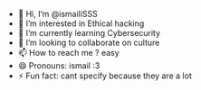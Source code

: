 - 👋 Hi, I’m @ismailiSSS
- 👀 I’m interested in Ethical hacking
- 🌱 I’m currently learning Cybersecurity
- 💞️ I’m looking to collaborate on culture 
- 📫 How to reach me ?  easy
- 😄 Pronouns: ismail :3
- ⚡ Fun fact: cant specify because they are a lot 

<!---
ismailiSSS/ismailiSSS is a ✨ special ✨ repository because its `README.md` (this file) appears on your GitHub profile.
You can click the Preview link to take a look at your changes.
--->

